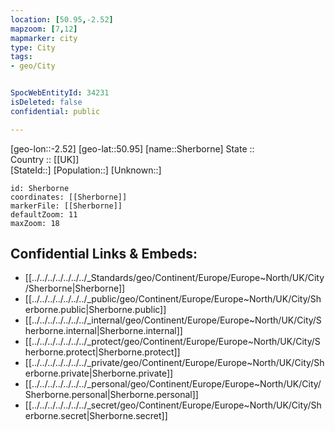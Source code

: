 ```yaml
---
location: [50.95,-2.52] 
mapzoom: [7,12] 
mapmarker: city 
type: City
tags:
- geo/City


SpocWebEntityId: 34231
isDeleted: false
confidential: public

---
```

[geo-lon::-2.52] 
[geo-lat::50.95] 
[name::Sherborne] 
State ::  
Country :: [[UK]]  
[StateId::] 
[Population::] 
[Unknown::] 


```leaflet
id: Sherborne
coordinates: [[Sherborne]] 
markerFile: [[Sherborne]] 
defaultZoom: 11 
maxZoom: 18
```


## Confidential Links & Embeds: 
- [[../../../../../../../_Standards/geo/Continent/Europe/Europe~North/UK/City/Sherborne|Sherborne]] 
- [[../../../../../../../_public/geo/Continent/Europe/Europe~North/UK/City/Sherborne.public|Sherborne.public]] 
- [[../../../../../../../_internal/geo/Continent/Europe/Europe~North/UK/City/Sherborne.internal|Sherborne.internal]] 
- [[../../../../../../../_protect/geo/Continent/Europe/Europe~North/UK/City/Sherborne.protect|Sherborne.protect]] 
- [[../../../../../../../_private/geo/Continent/Europe/Europe~North/UK/City/Sherborne.private|Sherborne.private]] 
- [[../../../../../../../_personal/geo/Continent/Europe/Europe~North/UK/City/Sherborne.personal|Sherborne.personal]] 
- [[../../../../../../../_secret/geo/Continent/Europe/Europe~North/UK/City/Sherborne.secret|Sherborne.secret]] 
